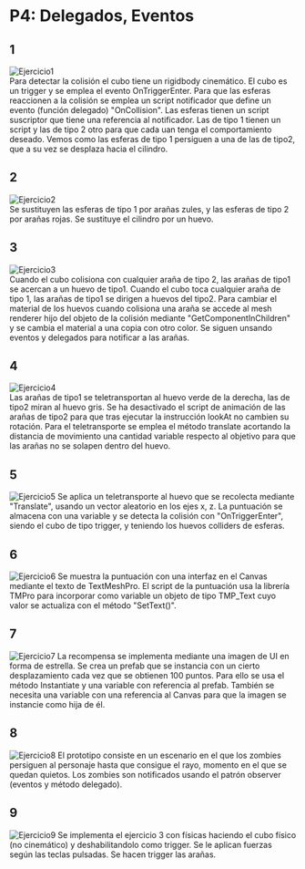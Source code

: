 # P4: Delegados, Eventos

## 1
   ![Ejercicio1](img/1.gif)  
   Para detectar la colisión el cubo tiene un rigidbody cinemático. El cubo es un trigger y se emplea el evento OnTriggerEnter. Para que las esferas reaccionen a la colisión se emplea un script notificador que define un evento (función delegado) "OnCollision". Las esferas tienen un script suscriptor que tiene una referencia al notificador. Las de tipo 1 tienen un script y las de tipo 2 otro para que cada uan tenga el comportamiento deseado. Vemos como las esferas de tipo 1 persiguen a una de las de tipo2, que a su vez se desplaza hacia el cilindro.
## 2  
   ![Ejercicio2](img/2.gif)  
   Se sustituyen las esferas de tipo 1 por arañas zules, y las esferas de tipo 2 por arañas rojas. Se sustituye el cilindro por un huevo.
## 3
![Ejercicio3](img/3.gif)  
Cuando el cubo colisiona con cualquier araña de tipo 2, las arañas de tipo1 se acercan a un huevo de tipo1. Cuando el cubo toca cualquier araña de tipo 1, las arañas de tipo1 se dirigen a huevos del tipo2. Para cambiar el material de los huevos cuando colisiona una araña se accede al mesh renderer hijo del objeto de la colisión mediante "GetComponentInChildren" y se cambia el material a una copia con otro color. Se siguen unsando eventos y delegados para notificar a las arañas.
## 4
![Ejercicio4](img/4.gif)  
Las arañas de tipo1 se teletransportan al huevo verde de la derecha, las de tipo2 miran al huevo gris.
Se ha desactivado el script de animación de las arañas de tipo2 para que tras ejecutar la instrucción lookAt no cambien su rotación. Para el teletransporte se emplea el método translate acortando la distancia de movimiento una cantidad variable respecto al objetivo para que las arañas no se solapen dentro del huevo.
## 5
![Ejercicio5](img/5.gif)
Se aplica un teletransporte al huevo que se recolecta mediante "Translate", usando un vector aleatorio en los ejes x, z. La puntuación se almacena con una variable y se detecta la colisión con "OnTriggerEnter", siendo el cubo de tipo trigger, y teniendo los huevos colliders de esferas.

## 6
![Ejercicio6](img/6.gif)
Se muestra la puntuación con una interfaz en el Canvas mediante el texto de TextMeshPro. El script de la puntuación usa la librería TMPro para incorporar como variable un objeto de tipo TMP_Text cuyo valor se actualiza con el método "SetText()".

## 7
![Ejercicio7](img/7.gif)
La recompensa se implementa mediante una imagen de UI en forma de estrella. Se crea un prefab que se instancia con un cierto desplazamiento cada vez que se obtienen 100 puntos. Para ello se usa el método  Instantiate y una variable con referencia al prefab. También se necesita una variable con una referencia al Canvas para que la imagen se instancie como hija de él.

 ## 8
![Ejercicio8](img/8.gif)
El prototipo consiste en un escenario en el que los zombies persiguen al personaje hasta que consigue el rayo, momento en el que se quedan quietos. Los zombies son notificados usando el patrón observer (eventos y método delegado).

## 9
![Ejercicio9](img/9.gif)
Se implementa el ejercicio 3 con físicas haciendo el cubo físico (no cinemático) y deshabilitandolo como trigger. Se le aplican fuerzas según las teclas pulsadas. Se hacen trigger las arañas.
